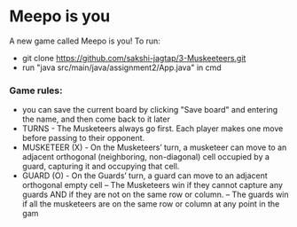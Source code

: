 # Meepo is you
A new game called Meepo is you!
To run:

- git clone https://github.com/sakshi-jagtap/3-Muskeeteers.git
- run "java src/main/java/assignment2/App.java" in cmd

### Game rules:
- you can save the current board by clicking "Save board" and entering the name, and then come back to it later
- TURNS - The Musketeers always go first. Each player makes one move before passing to their opponent.
- MUSKETEER (X) - On the Musketeers’ turn, a musketeer can move to an adjacent orthogonal (neighboring, non-diagonal) cell occupied by a guard, capturing it and occupying that cell.
- GUARD (O) - On the Guards’ turn, a guard can move to an adjacent orthogonal empty cell
– The Musketeers win if they cannot capture any guards AND if they are not on the same row or
column.
– The guards win if all the musketeers are on the same row or column at any point in the gam
